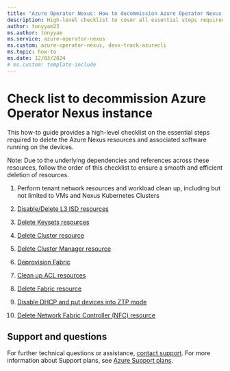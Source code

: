 ```yaml
---
title: "Azure Operator Nexus: How to decommission Azure Operator Nexus instance checklist"
description: High-level checklist to cover all essential steps required for decommissioning Azure Operator Nexus instance
author: tonyyam23
ms.author: tonyyam
ms.service: azure-operator-nexus
ms.custom: azure-operator-nexus, devx-track-azurecli
ms.topic: how-to
ms.date: 12/03/2024
# ms.custom: template-include
---
```


# Check list to decommission Azure Operator Nexus instance
This how-to guide provides a high-level checklist on the essential steps required to delete the Azure Nexus resources and associated software running on the devices.

Note: Due to the underlying dependencies and references across these resources, follow the order of this checklist to ensure a smooth and efficient deletion of resources.

1) Perform tenant network resources and workload clean up, including but not limited to VMs and Nexus Kubernetes Clusters

2) [Disable/Delete L3 ISD resources](https://learn.microsoft.com/azure/operator-nexus/howto-delete-layer-3-isolation-domains)

3) [Delete Keysets resources](https://learn.microsoft.com/azure/operator-nexus/howto-baremetal-bmc-ssh#deleting-a-bmc-keyset)

4) [Delete Cluster resource](https://learn.microsoft.com/azure/operator-nexus/howto-configure-cluster#delete-a-cluster)

5) [Delete Cluster Manager resource](https://learn.microsoft.com/azure/operator-nexus/howto-cluster-manager#delete-cluster-manager)

6) [Deprovision Fabric](https://learn.microsoft.com/azure/operator-nexus/howto-configure-network-fabric#deleting-fabric)

7) [Clean up ACL resources](https://learn.microsoft.com/azure/operator-nexus/howto-delete-access-control-list-network-to-network-interconnect)

8) [Delete Fabric resource](https://learn.microsoft.com/azure/operator-nexus/howto-configure-network-fabric#deleting-fabric)

9) [Disable DHCP and put devices into ZTP mode](https://learn.microsoft.com/azure/operator-nexus/howto-platform-prerequisites#default-setup-for-other-devices-installed)

10) [Delete Network Fabric Controller (NFC) resource](https://learn.microsoft.com/azure/operator-nexus/howto-configure-network-fabric-controller#delete-network-fabric-controller)


## Support and questions
For further technical questions or assistance, [contact support](https://portal.azure.com/?#blade/Microsoft_Azure_Support/HelpAndSupportBlade). For more information about Support plans, see [Azure Support plans](https://azure.microsoft.com/support/plans/response/).
